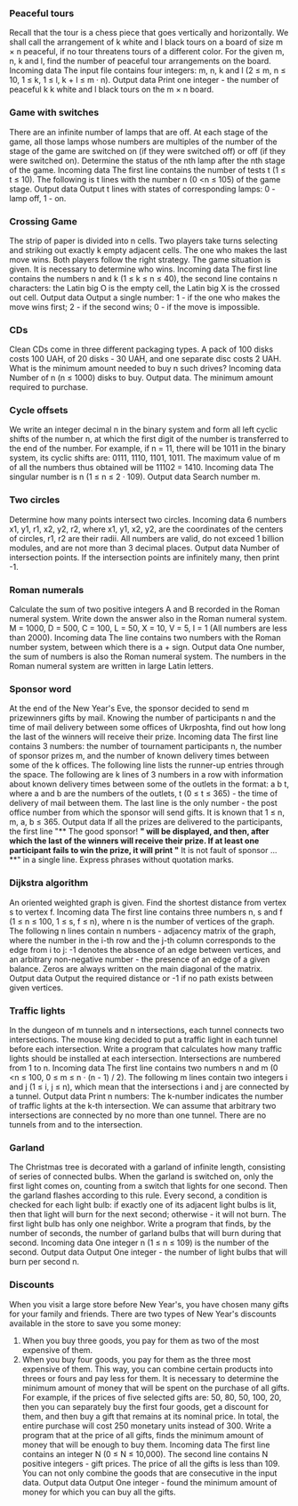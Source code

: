 ### Peaceful tours
Recall that the tour is a chess piece that goes vertically and horizontally.
We shall call the arrangement of k white and l black tours on a board of size m × n peaceful, if no tour threatens tours of a different color.
For the given m, n, k and l, find the number of peaceful tour arrangements on the board.
Incoming data
The input file contains four integers: m, n, k and l (2 ≤ m, n ≤ 10, 1 ≤ k, 1 ≤ l, k + l ≤ m · n).
Output data
Print one integer - the number of peaceful k k white and l black tours on the m × n board.
### Game with switches
There are an infinite number of lamps that are off. At each stage of the game, all those lamps whose numbers are multiples of the number of the stage of the game are switched on (if they were switched off) or off (if they were switched on).
Determine the status of the nth lamp after the nth stage of the game.
Incoming data
The first line contains the number of tests t (1 ≤ t ≤ 10). The following is t lines with the number n (0 <n ≤ 105) of the game stage.
Output data
Output t lines with states of corresponding lamps: 0 - lamp off, 1 - on.
### Crossing Game
The strip of paper is divided into n cells. Two players take turns selecting and striking out exactly k empty adjacent cells. The one who makes the last move wins. Both players follow the right strategy. The game situation is given. It is necessary to determine who wins.
Incoming data
The first line contains the numbers n and k (1 ≤ k ≤ n ≤ 40), the second line contains n characters: the Latin big O is the empty cell, the Latin big X is the crossed out cell.
Output data
Output a single number: 1 - if the one who makes the move wins first; 2 - if the second wins; 0 - if the move is impossible.
### CDs
Clean CDs come in three different packaging types. A pack of 100 disks costs 100 UAH, of 20 disks - 30 UAH, and one separate disc costs 2 UAH. What is the minimum amount needed to buy n such drives?
Incoming data
Number of n (n ≤ 1000) disks to buy.
Output data.
The minimum amount required to purchase.
### Cycle offsets
We write an integer decimal n in the binary system and form all left cyclic shifts of the number n, at which the first digit of the number is transferred to the end of the number.
For example, if n = 11, there will be 1011 in the binary system, its cyclic shifts are: 0111, 1110, 1101, 1011. The maximum value of m of all the numbers thus obtained will be 11102 = 1410.
Incoming data
The singular number is n (1 ≤ n ≤ 2 · 109).
Output data
Search number m.
### Two circles
Determine how many points intersect two circles.
Incoming data
6 numbers x1, y1, r1, x2, y2, r2, where x1, y1, x2, y2, are the coordinates of the centers of circles, r1, r2 are their radii. All numbers are valid, do not exceed 1 billion modules, and are not more than 3 decimal places.
Output data
Number of intersection points. If the intersection points are infinitely many, then print -1.
### Roman numerals
Calculate the sum of two positive integers A and B recorded in the Roman numeral system. Write down the answer also in the Roman numeral system.
M = 1000, D = 500, C = 100, L = 50, X = 10, V = 5, I = 1 (All numbers are less than 2000).
Incoming data
The line contains two numbers with the Roman number system, between which there is a + sign.
Output data
One number, the sum of numbers is also the Roman numeral system. The numbers in the Roman numeral system are written in large Latin letters.
### Sponsor word
At the end of the New Year's Eve, the sponsor decided to send m prizewinners gifts by mail. Knowing the number of participants n and the time of mail delivery between some offices of Ukrposhta, find out how long the last of the winners will receive their prize.
Incoming data
The first line contains 3 numbers: the number of tournament participants n, the number of sponsor prizes m, and the number of known delivery times between some of the k offices. The following line lists the runner-up entries through the space.
The following are k lines of 3 numbers in a row with information about known delivery times between some of the outlets in the format: a b t, where a and b are the numbers of the outlets, t (0 ≤ t ≤ 365) - the time of delivery of mail between them. The last line is the only number - the post office number from which the sponsor will send gifts. It is known that 1 ≤ n, m, a, b ≤ 365.
Output data
If all the prizes are delivered to the participants, the first line "** The good sponsor! **" will be displayed, and then, after which the last of the winners will receive their prize. If at least one participant fails to win the prize, it will print "** It is not fault of sponsor ... **" in a single line. Express phrases without quotation marks.
### Dijkstra algorithm
An oriented weighted graph is given. Find the shortest distance from vertex s to vertex f.
Incoming data
The first line contains three numbers n, s and f (1 ≤ n ≤ 100, 1 ≤ s, f ≤ n), where n is the number of vertices of the graph. The following n lines contain n numbers - adjacency matrix of the graph, where the number in the i-th row and the j-th column corresponds to the edge from i to j: -1 denotes the absence of an edge between vertices, and an arbitrary non-negative number - the presence of an edge of a given balance. Zeros are always written on the main diagonal of the matrix.
Output data
Output the required distance or -1 if no path exists between given vertices.
### Traffic lights
In the dungeon of m tunnels and n intersections, each tunnel connects two intersections. The mouse king decided to put a traffic light in each tunnel before each intersection. Write a program that calculates how many traffic lights should be installed at each intersection. Intersections are numbered from 1 to n.
Incoming data
The first line contains two numbers n and m (0 <n ≤ 100, 0 ≤ m ≤ n · (n - 1) / 2). The following m lines contain two integers i and j (1 ≤ i, j ≤ n), which mean that the intersections i and j are connected by a tunnel.
Output data
Print n numbers: The k-number indicates the number of traffic lights at the k-th intersection.
We can assume that arbitrary two intersections are connected by no more than one tunnel. There are no tunnels from and to the intersection.
### Garland
The Christmas tree is decorated with a garland of infinite length, consisting of series of connected bulbs. When the garland is switched on, only the first light comes on, counting from a switch that lights for one second. Then the garland flashes according to this rule. Every second, a condition is checked for each light bulb: if exactly one of its adjacent light bulbs is lit, then that light will burn for the next second; otherwise - it will not burn. The first light bulb has only one neighbor.
Write a program that finds, by the number of seconds, the number of garland bulbs that will burn during that second.
Incoming data
One integer n (1 ≤ n ≤ 109) is the number of the second.
Output data
Output One integer - the number of light bulbs that will burn per second n.
### Discounts
When you visit a large store before New Year's, you have chosen many gifts for your family and friends. There are two types of New Year's discounts available in the store to save you some money:
1. When you buy three goods, you pay for them as two of the most expensive of them.
2. When you buy four goods, you pay for them as the three most expensive of them.
This way, you can combine certain products into threes or fours and pay less for them. It is necessary to determine the minimum amount of money that will be spent on the purchase of all gifts. For example, if the prices of five selected gifts are: 50, 80, 50, 100, 20, then you can separately buy the first four goods, get a discount for them, and then buy a gift that remains at its nominal price. In total, the entire purchase will cost 250 monetary units instead of 300.
Write a program that at the price of all gifts, finds the minimum amount of money that will be enough to buy them.
Incoming data
The first line contains an integer N (0 ≤ N ≤ 10,000). The second line contains N positive integers - gift prices. The price of all the gifts is less than 109. You can not only combine the goods that are consecutive in the input data.
Output data
Output One integer - found the minimum amount of money for which you can buy all the gifts.
